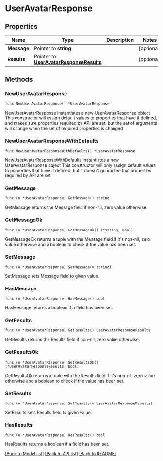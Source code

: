 # UserAvatarResponse

## Properties

Name | Type | Description | Notes
------------ | ------------- | ------------- | -------------
**Message** | Pointer to **string** |  | [optional] 
**Results** | Pointer to [**UserAvatarResponseResults**](UserAvatarResponseResults.md) |  | [optional] 

## Methods

### NewUserAvatarResponse

`func NewUserAvatarResponse() *UserAvatarResponse`

NewUserAvatarResponse instantiates a new UserAvatarResponse object
This constructor will assign default values to properties that have it defined,
and makes sure properties required by API are set, but the set of arguments
will change when the set of required properties is changed

### NewUserAvatarResponseWithDefaults

`func NewUserAvatarResponseWithDefaults() *UserAvatarResponse`

NewUserAvatarResponseWithDefaults instantiates a new UserAvatarResponse object
This constructor will only assign default values to properties that have it defined,
but it doesn't guarantee that properties required by API are set

### GetMessage

`func (o *UserAvatarResponse) GetMessage() string`

GetMessage returns the Message field if non-nil, zero value otherwise.

### GetMessageOk

`func (o *UserAvatarResponse) GetMessageOk() (*string, bool)`

GetMessageOk returns a tuple with the Message field if it's non-nil, zero value otherwise
and a boolean to check if the value has been set.

### SetMessage

`func (o *UserAvatarResponse) SetMessage(v string)`

SetMessage sets Message field to given value.

### HasMessage

`func (o *UserAvatarResponse) HasMessage() bool`

HasMessage returns a boolean if a field has been set.

### GetResults

`func (o *UserAvatarResponse) GetResults() UserAvatarResponseResults`

GetResults returns the Results field if non-nil, zero value otherwise.

### GetResultsOk

`func (o *UserAvatarResponse) GetResultsOk() (*UserAvatarResponseResults, bool)`

GetResultsOk returns a tuple with the Results field if it's non-nil, zero value otherwise
and a boolean to check if the value has been set.

### SetResults

`func (o *UserAvatarResponse) SetResults(v UserAvatarResponseResults)`

SetResults sets Results field to given value.

### HasResults

`func (o *UserAvatarResponse) HasResults() bool`

HasResults returns a boolean if a field has been set.


[[Back to Model list]](../README.md#documentation-for-models) [[Back to API list]](../README.md#documentation-for-api-endpoints) [[Back to README]](../README.md)


